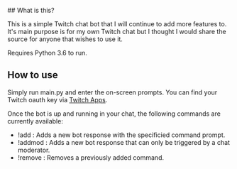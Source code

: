 ## What is this?

This is a simple Twitch chat bot that I will continue to add more features to. It's main purpose is for my own Twitch chat but I thought I would share the source for anyone that wishes to use it.

Requires Python 3.6 to run.

## How to use

Simply run main.py and enter the on-screen prompts. You can find your Twitch oauth key via [Twitch Apps](https://twitchapps.com/tmi/).

Once the bot is up and running in your chat, the following commands are currently available:
- !add <prompt> <response>: Adds a new bot response with the specificied command prompt.
- !addmod <prompt> <response>: Adds a new bot response that can only be triggered by a chat moderator.
- !remove <prompt>: Removes a previously added command.

